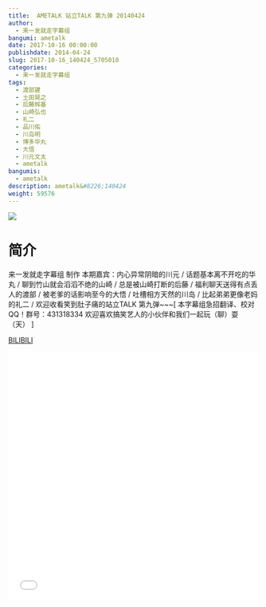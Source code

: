```yaml
---
title:  AMETALK 站立TALK 第九弹 20140424
author: 
  - 来一发就走字幕组
bangumi: ametalk
date: 2017-10-16 00:00:00
publishdate: 2014-04-24
slug: 2017-10-16_140424_5705010
categories: 
  - 来一发就走字幕组
tags: 
  - 渡部建
  - 土田晃之
  - 后藤辉基
  - 山崎弘也
  - 礼二
  - 品川佑
  - 川岛明
  - 博多华丸
  - 大悟
  - 川元文太
  - ametalk
bangumis: 
  - ametalk
description: ametalk&#8226;140424
weight: 59576
---
```


![](https://i.imgur.com/H2Vz2QP.jpg)

# 简介  
来一发就走字幕组 制作 本期嘉宾：内心异常阴暗的川元 / 话题基本离不开吃的华丸 / 
聊到竹山就会滔滔不绝的山崎 / 总是被山崎打断的后藤 / 福利聊天送得有点丢人的渡部 / 被老爹的话影响至今的大悟 / 吐槽相方天然的川岛 / 比起弟弟更像老妈的礼二 / 欢迎收看笑到肚子痛的站立TALK 第九弹~~~[ 本字幕组急招翻译、校对QQ！群号：431318334  欢迎喜欢搞笑艺人的小伙伴和我们一起玩（聊）耍（天） ]

  [BILIBILI](https://www.bilibili.com/video/av5705010/)


<div class="vcontainer">  <iframe class='video' src="//www.bilibili.com/html/html5player.html?cid=9264655&aid=5705010" width="100%" height="500" frameborder="0" allowfullscreen="allowfullscreen"></iframe></div>
